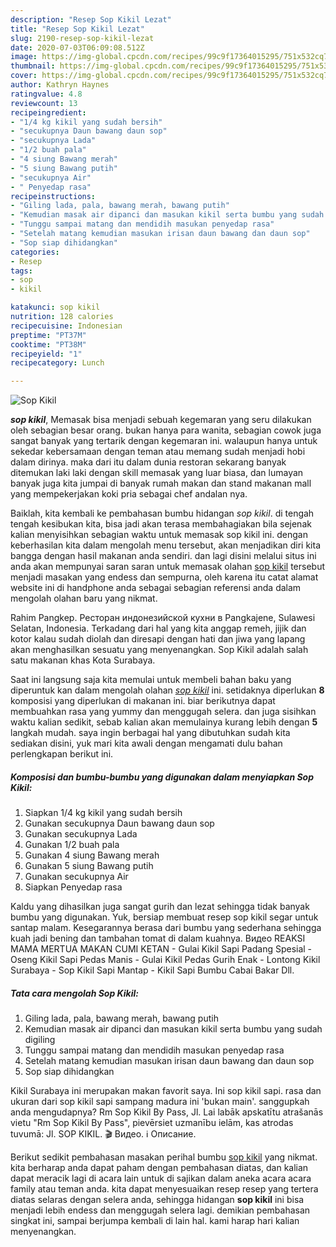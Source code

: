 ```yaml
---
description: "Resep Sop Kikil Lezat"
title: "Resep Sop Kikil Lezat"
slug: 2190-resep-sop-kikil-lezat
date: 2020-07-03T06:09:08.512Z
image: https://img-global.cpcdn.com/recipes/99c9f17364015295/751x532cq70/sop-kikil-foto-resep-utama.jpg
thumbnail: https://img-global.cpcdn.com/recipes/99c9f17364015295/751x532cq70/sop-kikil-foto-resep-utama.jpg
cover: https://img-global.cpcdn.com/recipes/99c9f17364015295/751x532cq70/sop-kikil-foto-resep-utama.jpg
author: Kathryn Haynes
ratingvalue: 4.8
reviewcount: 13
recipeingredient:
- "1/4 kg kikil yang sudah bersih"
- "secukupnya Daun bawang daun sop"
- "secukupnya Lada"
- "1/2 buah pala"
- "4 siung Bawang merah"
- "5 siung Bawang putih"
- "secukupnya Air"
- " Penyedap rasa"
recipeinstructions:
- "Giling lada, pala, bawang merah, bawang putih"
- "Kemudian masak air dipanci dan masukan kikil serta bumbu yang sudah digiling"
- "Tunggu sampai matang dan mendidih masukan penyedap rasa"
- "Setelah matang kemudian masukan irisan daun bawang dan daun sop"
- "Sop siap dihidangkan"
categories:
- Resep
tags:
- sop
- kikil

katakunci: sop kikil 
nutrition: 128 calories
recipecuisine: Indonesian
preptime: "PT37M"
cooktime: "PT38M"
recipeyield: "1"
recipecategory: Lunch

---
```



![Sop Kikil](https://img-global.cpcdn.com/recipes/99c9f17364015295/751x532cq70/sop-kikil-foto-resep-utama.jpg)

<b><i>sop kikil</i></b>, Memasak bisa menjadi sebuah kegemaran yang seru dilakukan oleh sebagian besar orang. bukan hanya para wanita, sebagian cowok juga sangat banyak yang tertarik dengan kegemaran ini. walaupun hanya untuk sekedar kebersamaan dengan teman atau memang sudah menjadi hobi dalam dirinya. maka dari itu dalam dunia restoran sekarang banyak ditemukan laki laki dengan skill memasak yang luar biasa, dan lumayan banyak juga kita jumpai di banyak rumah makan dan stand makanan mall yang mempekerjakan koki pria sebagai chef andalan nya.

Baiklah, kita kembali ke pembahasan bumbu hidangan <i>sop kikil</i>. di tengah tengah kesibukan kita, bisa jadi akan terasa membahagiakan bila sejenak kalian menyisihkan sebagian waktu untuk memasak sop kikil ini. dengan keberhasilan kita dalam mengolah menu tersebut, akan menjadikan diri kita bangga dengan hasil makanan anda sendiri. dan lagi disini melalui situs ini anda akan mempunyai saran saran untuk memasak olahan <u>sop kikil</u> tersebut menjadi masakan yang endess dan sempurna, oleh karena itu catat alamat website ini di handphone anda sebagai sebagian referensi anda dalam mengolah olahan baru yang nikmat.

Rahim Pangkep. Ресторан индонезийской кухни в Pangkajene, Sulawesi Selatan, Indonesia. Terkadang dari hal yang kita anggap remeh, jijik dan kotor kalau sudah diolah dan diresapi dengan hati dan jiwa yang lapang akan menghasilkan sesuatu yang menyenangkan. Sop Kikil adalah salah satu makanan khas Kota Surabaya.


Saat ini langsung saja kita memulai untuk membeli bahan baku yang diperuntuk kan dalam mengolah olahan <u><i>sop kikil</i></u> ini. setidaknya diperlukan <b>8</b> komposisi yang diperlukan di makanan ini. biar berikutnya dapat membuahkan rasa yang yummy dan menggugah selera. dan juga sisihkan waktu kalian sedikit, sebab kalian akan memulainya kurang lebih dengan <b>5</b> langkah mudah. saya ingin berbagai hal yang dibutuhkan sudah kita sediakan disini, yuk mari kita awali dengan mengamati dulu bahan perlengkapan berikut ini.

<!--inarticleads1-->

##### Komposisi dan bumbu-bumbu yang digunakan dalam menyiapkan Sop Kikil:

1. Siapkan 1/4 kg kikil yang sudah bersih
1. Gunakan secukupnya Daun bawang daun sop
1. Gunakan secukupnya Lada
1. Gunakan 1/2 buah pala
1. Gunakan 4 siung Bawang merah
1. Gunakan 5 siung Bawang putih
1. Gunakan secukupnya Air
1. Siapkan  Penyedap rasa


Kaldu yang dihasilkan juga sangat gurih dan lezat sehingga tidak banyak bumbu yang digunakan. Yuk, bersiap membuat resep sop kikil segar untuk santap malam. Kesegarannya berasa dari bumbu yang sederhana sehingga kuah jadi bening dan tambahan tomat di dalam kuahnya. Видео REAKSI MAMA MERTUA MAKAN CUMI KETAN - Gulai Kikil Sapi Padang Spesial - Oseng Kikil Sapi Pedas Manis - Gulai Kikil Pedas Gurih Enak - Lontong Kikil Surabaya - Sop Kikil Sapi Mantap - Kikil Sapi Bumbu Cabai Bakar Dll. 

<!--inarticleads2-->

##### Tata cara mengolah Sop Kikil:

1. Giling lada, pala, bawang merah, bawang putih
1. Kemudian masak air dipanci dan masukan kikil serta bumbu yang sudah digiling
1. Tunggu sampai matang dan mendidih masukan penyedap rasa
1. Setelah matang kemudian masukan irisan daun bawang dan daun sop
1. Sop siap dihidangkan


Kikil Surabaya ini merupakan makan favorit saya. Ini sop kikil sapi. rasa dan ukuran dari sop kikil sapi sampang madura ini &#39;bukan main&#39;. sanggupkah anda mengudapnya? Rm Sop Kikil By Pass, Jl. Lai labāk apskatītu atrašanās vietu &#34;Rm Sop Kikil By Pass&#34;, pievērsiet uzmanību ielām, kas atrodas tuvumā: Jl. SOP KIKIL. 🎬 Видео. ℹ️ Описание. 

Berikut sedikit pembahasan masakan perihal bumbu <u>sop kikil</u> yang nikmat. kita berharap anda dapat paham dengan pembahasan diatas, dan kalian dapat meracik lagi di acara lain untuk di sajikan dalam aneka acara acara family atau teman anda. kita dapat menyesuaikan resep resep yang tertera diatas selaras dengan selera anda, sehingga hidangan <b>sop kikil</b> ini bisa menjadi lebih endess dan menggugah selera lagi. demikian pembahasan singkat ini, sampai berjumpa kembali di lain hal. kami harap hari kalian menyenangkan.
